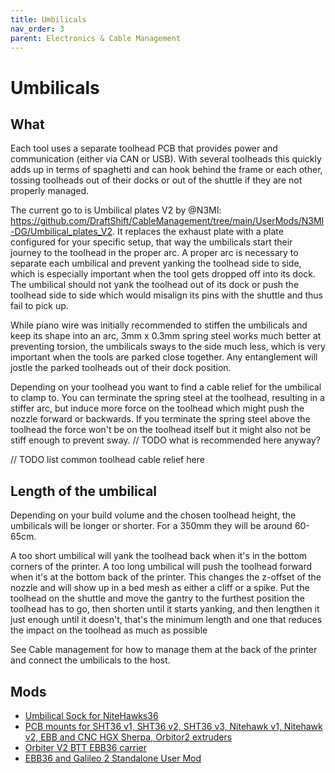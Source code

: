 ```yaml
---
title: Umbilicals
nav_order: 3
parent: Electronics & Cable Management
---
```

<!-- Use the page layout at TOC.md:  https://github.com/sdylewski/StealthChanger/blob/main/docs/TOC.md -->
# Umbilicals

## What

Each tool uses a separate toolhead PCB that provides power and communication (either via CAN or USB). With several toolheads this quickly adds up in terms of spaghetti and can hook behind the frame or each other, tossing toolheads out of their docks or out of the shuttle if they are not properly managed.

The current go to is Umbilical plates V2 by @N3MI: https://github.com/DraftShift/CableManagement/tree/main/UserMods/N3MI-DG/Umbilical_plates_V2. It replaces the exhaust plate with a plate configured for your specific setup, that way the umbilicals start their journey to the toolhead in the proper arc. A proper arc is necessary to separate each umbilical and prevent yanking the toolhead side to side, which is especially important when the tool gets dropped off into its dock. The umbilical should not yank the toolhead out of its dock or push the toolhead side to side which would misalign its pins with the shuttle and thus fail to pick up.

While piano wire was initially recommended to stiffen the umbilicals and keep its shape into an arc, 3mm x 0.3mm spring steel works much better at preventing torsion, the umbilicals sways to the side much less, which is very important when the tools are parked close together. Any entanglement will jostle the parked toolheads out of their dock position.

Depending on your toolhead you want to find a cable relief for the umbilical to clamp to. You can terminate the spring steel at the toolhead, resulting in a stiffer arc, but induce more force on the toolhead which might push the nozzle forward or backwards. If you terminate the spring steel above the toolhead the force won't be on the toolhead itself but it might also not be stiff enough to prevent sway.
// TODO what is recommended here anyway?


// TODO list common toolhead cable relief here


## Length of the umbilical

Depending on your build volume and the chosen toolhead height, the umbilicals will be longer or shorter. For a 350mm they will be around 60-65cm.

A too short umbilical will yank the toolhead back when it's in the bottom corners of the printer. A too long umbilical will push the toolhead forward when it's at the bottom back of the printer. This changes the z-offset of the nozzle and will show up in a bed mesh as either a cliff or a spike. 
Put the toolhead on the shuttle and move the gantry to the furthest position the toolhead has to go, then shorten until it starts yanking, and then lengthen it just enough until it doesn't, that's the minimum length and one that reduces the impact on the toolhead as much as possible


See Cable management for how to manage them at the back of the printer and connect the umbilicals to the host.


## Mods

* [Umbilical Sock for NiteHawks36](https://github.com/DraftShift/StealthChanger/tree/main/UserMods/Nic335/NH36Sock)
* [PCB mounts for SHT36 v1, SHT36 v2, SHT36 v3, Nitehawk v1, Nitehawk v2, EBB and CNC HGX Sherpa, Orbitor2 extruders](https://github.com/DraftShift/StealthChanger/tree/main/UserMods/TheSin-/PCB36_Mount)
* [Orbiter V2 BTT EBB36 carrier](https://github.com/DraftShift/StealthChanger/blob/main/UserMods/onsimon/README.md)
* [EBB36 and Galileo 2 Standalone User Mod](https://github.com/DraftShift/StealthChanger/tree/main/UserMods/seenit783)

